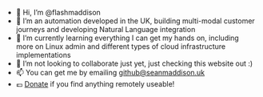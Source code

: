 - 👋 Hi, I’m @flashmaddison
- 👀 I’m an automation developed in the UK, building multi-modal customer journeys and developing Natural Language integration
- 🌱 I’m currently learning everything I can get my hands on, including more on Linux admin and different types of cloud infrastructure implementations
- 💞️ I’m not looking to collaborate just yet, just checking this website out :)
- 📫 You can get me by emailing github@seanmaddison.uk
- 💷 [Donate](https://www.paypal.com/donate/?hosted_button_id=PLSQDDZ3MCM6Q) if you find anything remotely useable!

<!---
flashmaddison/flashmaddison is a ✨ special ✨ repository because its `README.md` (this file) appears on your GitHub profile.
You can click the Preview link to take a look at your changes.
--->
